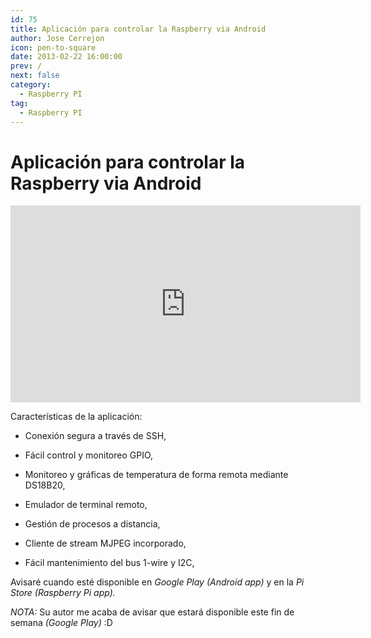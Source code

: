 ```yaml
---
id: 75
title: Aplicación para controlar la Raspberry via Android
author: Jose Cerrejon
icon: pen-to-square
date: 2013-02-22 16:00:00
prev: /
next: false
category:
  - Raspberry PI
tag:
  - Raspberry PI
---
```


# Aplicación para controlar la Raspberry via Android

<iframe width="560" height="315" src="http://www.youtube.com/embed/EbcCQ7MHcuc" frameborder="0" allowfullscreen></iframe>

Características de la aplicación:

* Conexión segura a través de SSH,

* Fácil control y monitoreo GPIO,

* Monitoreo y gráficas de temperatura de forma remota mediante DS18B20,

* Emulador de terminal remoto,

* Gestión de procesos a distancia,

* Cliente de stream MJPEG incorporado,

* Fácil mantenimiento del bus 1-wire y I2C,


Avisaré cuando esté disponible en *Google Play (Android app)* y en la *Pi Store (Raspberry Pi app).*

*NOTA:* Su autor me acaba de avisar que estará disponible este fin de semana *(Google Play)* :D